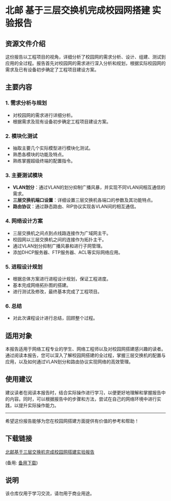 # 北邮 基于三层交换机完成校园网搭建 实验报告

## 资源文件介绍

这份报告以工程项目的视角，详细分析了校园网的需求分析、设计、组建、测试到应用的全过程。报告首先对校园网的需求进行深入分析和规划，根据实际校园网的需求及已有设备初步确定了工程项目建设方案。

## 主要内容

### 1. 需求分析与规划
- 对校园网的需求进行详细分析。
- 根据需求及现有设备初步确定工程项目建设方案。

### 2. 模块化测试
- 抽取主要几个实际模型进行模块化测试。
- 熟悉各模块的功能及特点。
- 熟练掌握超级终端的配置指令。

### 3. 主要测试模块
- **VLAN划分**：通过VLAN的划分抑制广播风暴，并实现不同VLAN间相互通信的需求。
- **三层交换机端口设置**：详细设置三层交换机各端口的参数及其功能特点。
- **路由协议**：通过静态路由、RIP协议实现各VLAN间的相互通信。

### 4. 网络设计方案
- 三层交换机之间点到点线路连接作为广域网主干。
- 校园网以三层交换机之间的连接作为拓扑主干。
- 通过VLAN划分抑制广播风暴和进行子网管理。
- 添加DHCP服务器、FTP服务器、ACL等实际网络应用。

### 5. 进程设计规划
- 根据总体方案进行进程设计规划，保证工程进度。
- 基本完成网络拓扑图的搭建。
- 进行测试及修改，最终基本完成了工程项目。

### 6. 总结
- 对此次课程设计进行总结，回顾整个过程。

## 适用对象

本报告适用于网络工程专业的学生、网络工程师以及对校园网搭建感兴趣的读者。通过阅读本报告，您可以深入了解校园网搭建的全过程，掌握三层交换机的配置与应用，以及如何通过VLAN划分和路由协议实现网络的高效管理。

## 使用建议

建议读者在阅读本报告时，结合实际操作进行学习，以便更好地理解和掌握报告中的内容。同时，可以根据报告中的步骤和方法，尝试在自己的网络环境中进行实践，以提升实际操作能力。

---

希望这份报告能够为您在校园网搭建方面提供有价值的参考和帮助！

## 下载链接
[北邮基于三层交换机完成校园网搭建实验报告](https://pan.quark.cn/s/781b2321660c) 

(备用: [备用下载](https://pan.baidu.com/s/1D-wulriPMFu-INr2QziA6A?pwd=1234))

## 说明

该仓库仅用于学习交流，请勿用于商业用途。
